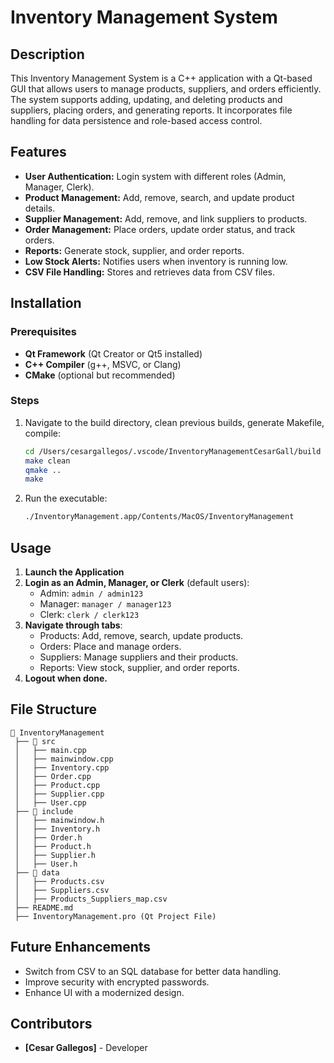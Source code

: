 # Inventory Management System

## Description
This Inventory Management System is a C++ application with a Qt-based GUI that allows users to manage products, suppliers, and orders efficiently. The system supports adding, updating, and deleting products and suppliers, placing orders, and generating reports. It incorporates file handling for data persistence and role-based access control.

## Features
- **User Authentication:** Login system with different roles (Admin, Manager, Clerk).
- **Product Management:** Add, remove, search, and update product details.
- **Supplier Management:** Add, remove, and link suppliers to products.
- **Order Management:** Place orders, update order status, and track orders.
- **Reports:** Generate stock, supplier, and order reports.
- **Low Stock Alerts:** Notifies users when inventory is running low.
- **CSV File Handling:** Stores and retrieves data from CSV files.

## Installation
### Prerequisites
- **Qt Framework** (Qt Creator or Qt5 installed)
- **C++ Compiler** (g++, MSVC, or Clang)
- **CMake** (optional but recommended)

### Steps

1. Navigate to the build directory, clean previous builds, generate Makefile, compile:
   ```sh
   cd /Users/cesargallegos/.vscode/InventoryManagementCesarGall/build
   make clean
   qmake ..
   make
   ```
2. Run the executable:
   ```sh
   ./InventoryManagement.app/Contents/MacOS/InventoryManagement
   ```

## Usage
1. **Launch the Application**
2. **Login as an Admin, Manager, or Clerk** (default users):
   - Admin: `admin / admin123`
   - Manager: `manager / manager123`
   - Clerk: `clerk / clerk123`
3. **Navigate through tabs**:
   - Products: Add, remove, search, update products.
   - Orders: Place and manage orders.
   - Suppliers: Manage suppliers and their products.
   - Reports: View stock, supplier, and order reports.
4. **Logout when done.**

## File Structure
```
📂 InventoryManagement
 ├── 📂 src
 │   ├── main.cpp
 │   ├── mainwindow.cpp
 │   ├── Inventory.cpp
 │   ├── Order.cpp
 │   ├── Product.cpp
 │   ├── Supplier.cpp
 │   ├── User.cpp
 ├── 📂 include
 │   ├── mainwindow.h
 │   ├── Inventory.h
 │   ├── Order.h
 │   ├── Product.h
 │   ├── Supplier.h
 │   ├── User.h
 ├── 📂 data
 │   ├── Products.csv
 │   ├── Suppliers.csv
 │   ├── Products_Suppliers_map.csv
 ├── README.md
 ├── InventoryManagement.pro (Qt Project File)
```

## Future Enhancements
- Switch from CSV to an SQL database for better data handling.
- Improve security with encrypted passwords.
- Enhance UI with a modernized design.

## Contributors
- **[Cesar Gallegos]** - Developer